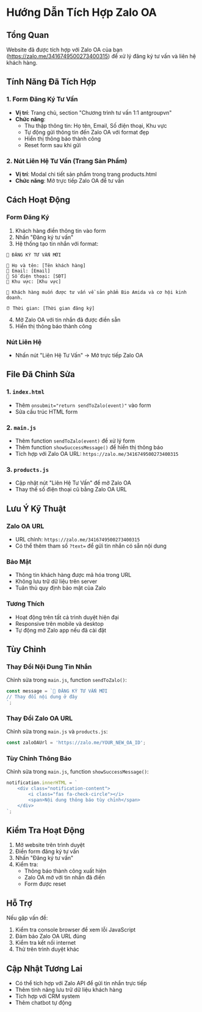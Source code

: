 # Hướng Dẫn Tích Hợp Zalo OA

## Tổng Quan
Website đã được tích hợp với Zalo OA của bạn (https://zalo.me/3416749500273400315) để xử lý đăng ký tư vấn và liên hệ khách hàng.

## Tính Năng Đã Tích Hợp

### 1. Form Đăng Ký Tư Vấn
- **Vị trí**: Trang chủ, section "Chương trình tư vấn 1:1 antgroupvn"
- **Chức năng**: 
  - Thu thập thông tin: Họ tên, Email, Số điện thoại, Khu vực
  - Tự động gửi thông tin đến Zalo OA với format đẹp
  - Hiển thị thông báo thành công
  - Reset form sau khi gửi

### 2. Nút Liên Hệ Tư Vấn (Trang Sản Phẩm)
- **Vị trí**: Modal chi tiết sản phẩm trong trang products.html
- **Chức năng**: Mở trực tiếp Zalo OA để tư vấn

## Cách Hoạt Động

### Form Đăng Ký
1. Khách hàng điền thông tin vào form
2. Nhấn "Đăng ký tư vấn"
3. Hệ thống tạo tin nhắn với format:
```
🔔 ĐĂNG KÝ TƯ VẤN MỚI

👤 Họ và tên: [Tên khách hàng]
📧 Email: [Email]
📱 Số điện thoại: [SĐT]
📍 Khu vực: [Khu vực]

💬 Khách hàng muốn được tư vấn về sản phẩm Bio Amida và cơ hội kinh doanh.

⏰ Thời gian: [Thời gian đăng ký]
```
4. Mở Zalo OA với tin nhắn đã được điền sẵn
5. Hiển thị thông báo thành công

### Nút Liên Hệ
- Nhấn nút "Liên Hệ Tư Vấn" → Mở trực tiếp Zalo OA

## File Đã Chỉnh Sửa

### 1. `index.html`
- Thêm `onsubmit="return sendToZalo(event)"` vào form
- Sửa cấu trúc HTML form

### 2. `main.js`
- Thêm function `sendToZalo(event)` để xử lý form
- Thêm function `showSuccessMessage()` để hiển thị thông báo
- Tích hợp với Zalo OA URL: `https://zalo.me/3416749500273400315`

### 3. `products.js`
- Cập nhật nút "Liên Hệ Tư Vấn" để mở Zalo OA
- Thay thế số điện thoại cũ bằng Zalo OA URL

## Lưu Ý Kỹ Thuật

### Zalo OA URL
- URL chính: `https://zalo.me/3416749500273400315`
- Có thể thêm tham số `?text=` để gửi tin nhắn có sẵn nội dung

### Bảo Mật
- Thông tin khách hàng được mã hóa trong URL
- Không lưu trữ dữ liệu trên server
- Tuân thủ quy định bảo mật của Zalo

### Tương Thích
- Hoạt động trên tất cả trình duyệt hiện đại
- Responsive trên mobile và desktop
- Tự động mở Zalo app nếu đã cài đặt

## Tùy Chỉnh

### Thay Đổi Nội Dung Tin Nhắn
Chỉnh sửa trong `main.js`, function `sendToZalo()`:
```javascript
const message = `🔔 ĐĂNG KÝ TƯ VẤN MỚI
// Thay đổi nội dung ở đây
`;
```

### Thay Đổi Zalo OA URL
Chỉnh sửa trong `main.js` và `products.js`:
```javascript
const zaloOAUrl = 'https://zalo.me/YOUR_NEW_OA_ID';
```

### Tùy Chỉnh Thông Báo
Chỉnh sửa trong `main.js`, function `showSuccessMessage()`:
```javascript
notification.innerHTML = `
    <div class="notification-content">
        <i class="fas fa-check-circle"></i>
        <span>Nội dung thông báo tùy chỉnh</span>
    </div>
`;
```

## Kiểm Tra Hoạt Động

1. Mở website trên trình duyệt
2. Điền form đăng ký tư vấn
3. Nhấn "Đăng ký tư vấn"
4. Kiểm tra:
   - Thông báo thành công xuất hiện
   - Zalo OA mở với tin nhắn đã điền
   - Form được reset

## Hỗ Trợ

Nếu gặp vấn đề:
1. Kiểm tra console browser để xem lỗi JavaScript
2. Đảm bảo Zalo OA URL đúng
3. Kiểm tra kết nối internet
4. Thử trên trình duyệt khác

## Cập Nhật Tương Lai

- Có thể tích hợp với Zalo API để gửi tin nhắn trực tiếp
- Thêm tính năng lưu trữ dữ liệu khách hàng
- Tích hợp với CRM system
- Thêm chatbot tự động 